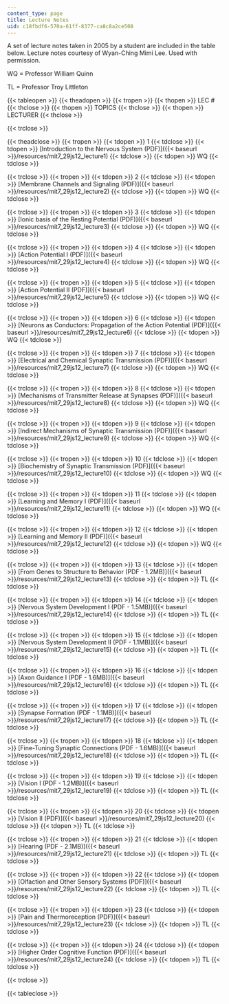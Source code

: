 ```yaml
---
content_type: page
title: Lecture Notes
uid: c18fbdf6-570a-61ff-8377-ca8c8a2ce508
---
```


A set of lecture notes taken in 2005 by a student are included in the table below. Lecture notes courtesy of Wyan-Ching Mimi Lee. Used with permission.

WQ = Professor William Quinn

TL = Professor Troy Littleton

{{< tableopen >}}
{{< theadopen >}}
{{< tropen >}}
{{< thopen >}}
LEC #
{{< thclose >}}
{{< thopen >}}
TOPICS
{{< thclose >}}
{{< thopen >}}
LECTURER
{{< thclose >}}

{{< trclose >}}

{{< theadclose >}}
{{< tropen >}}
{{< tdopen >}}
1
{{< tdclose >}}
{{< tdopen >}}
[Introduction to the Nervous System (PDF)]({{< baseurl >}}/resources/mit7_29js12_lecture1)
{{< tdclose >}}
{{< tdopen >}}
WQ
{{< tdclose >}}

{{< trclose >}}
{{< tropen >}}
{{< tdopen >}}
2
{{< tdclose >}}
{{< tdopen >}}
[Membrane Channels and Signaling (PDF)]({{< baseurl >}}/resources/mit7_29js12_lecture2)
{{< tdclose >}}
{{< tdopen >}}
WQ
{{< tdclose >}}

{{< trclose >}}
{{< tropen >}}
{{< tdopen >}}
3
{{< tdclose >}}
{{< tdopen >}}
[Ionic basis of the Resting Potential (PDF)]({{< baseurl >}}/resources/mit7_29js12_lecture3)
{{< tdclose >}}
{{< tdopen >}}
WQ
{{< tdclose >}}

{{< trclose >}}
{{< tropen >}}
{{< tdopen >}}
4
{{< tdclose >}}
{{< tdopen >}}
[Action Potential I (PDF)]({{< baseurl >}}/resources/mit7_29js12_lecture4)
{{< tdclose >}}
{{< tdopen >}}
WQ
{{< tdclose >}}

{{< trclose >}}
{{< tropen >}}
{{< tdopen >}}
5
{{< tdclose >}}
{{< tdopen >}}
[Action Potential II (PDF)]({{< baseurl >}}/resources/mit7_29js12_lecture5)
{{< tdclose >}}
{{< tdopen >}}
WQ
{{< tdclose >}}

{{< trclose >}}
{{< tropen >}}
{{< tdopen >}}
6
{{< tdclose >}}
{{< tdopen >}}
[Neurons as Conductors: Propagation of the Action Potential (PDF)]({{< baseurl >}}/resources/mit7_29js12_lecture6)
{{< tdclose >}}
{{< tdopen >}}
WQ
{{< tdclose >}}

{{< trclose >}}
{{< tropen >}}
{{< tdopen >}}
7
{{< tdclose >}}
{{< tdopen >}}
[Electrical and Chemical Synaptic Transmission (PDF)]({{< baseurl >}}/resources/mit7_29js12_lecture7)
{{< tdclose >}}
{{< tdopen >}}
WQ
{{< tdclose >}}

{{< trclose >}}
{{< tropen >}}
{{< tdopen >}}
8
{{< tdclose >}}
{{< tdopen >}}
[Mechanisms of Transmitter Release at Synapses (PDF)]({{< baseurl >}}/resources/mit7_29js12_lecture8)
{{< tdclose >}}
{{< tdopen >}}
WQ
{{< tdclose >}}

{{< trclose >}}
{{< tropen >}}
{{< tdopen >}}
9
{{< tdclose >}}
{{< tdopen >}}
[Indirect Mechanisms of Synaptic Transmission (PDF)]({{< baseurl >}}/resources/mit7_29js12_lecture9)
{{< tdclose >}}
{{< tdopen >}}
WQ
{{< tdclose >}}

{{< trclose >}}
{{< tropen >}}
{{< tdopen >}}
10
{{< tdclose >}}
{{< tdopen >}}
[Biochemistry of Synaptic Transmission (PDF)]({{< baseurl >}}/resources/mit7_29js12_lecture10)
{{< tdclose >}}
{{< tdopen >}}
WQ
{{< tdclose >}}

{{< trclose >}}
{{< tropen >}}
{{< tdopen >}}
11
{{< tdclose >}}
{{< tdopen >}}
[Learning and Memory I (PDF)]({{< baseurl >}}/resources/mit7_29js12_lecture11)
{{< tdclose >}}
{{< tdopen >}}
WQ
{{< tdclose >}}

{{< trclose >}}
{{< tropen >}}
{{< tdopen >}}
12
{{< tdclose >}}
{{< tdopen >}}
[Learning and Memory II (PDF)]({{< baseurl >}}/resources/mit7_29js12_lecture12)
{{< tdclose >}}
{{< tdopen >}}
WQ
{{< tdclose >}}

{{< trclose >}}
{{< tropen >}}
{{< tdopen >}}
13
{{< tdclose >}}
{{< tdopen >}}
[From Genes to Structure to Behavior (PDF - 1.2MB)]({{< baseurl >}}/resources/mit7_29js12_lecture13)
{{< tdclose >}}
{{< tdopen >}}
TL
{{< tdclose >}}

{{< trclose >}}
{{< tropen >}}
{{< tdopen >}}
14
{{< tdclose >}}
{{< tdopen >}}
[Nervous System Development I (PDF - 1.5MB)]({{< baseurl >}}/resources/mit7_29js12_lecture14)
{{< tdclose >}}
{{< tdopen >}}
TL
{{< tdclose >}}

{{< trclose >}}
{{< tropen >}}
{{< tdopen >}}
15
{{< tdclose >}}
{{< tdopen >}}
[Nervous System Development II (PDF - 1.1MB)]({{< baseurl >}}/resources/mit7_29js12_lecture15)
{{< tdclose >}}
{{< tdopen >}}
TL
{{< tdclose >}}

{{< trclose >}}
{{< tropen >}}
{{< tdopen >}}
16
{{< tdclose >}}
{{< tdopen >}}
[Axon Guidance I (PDF - 1.6MB)]({{< baseurl >}}/resources/mit7_29js12_lecture16)
{{< tdclose >}}
{{< tdopen >}}
TL
{{< tdclose >}}

{{< trclose >}}
{{< tropen >}}
{{< tdopen >}}
17
{{< tdclose >}}
{{< tdopen >}}
[Synapse Formation (PDF - 1.1MB)]({{< baseurl >}}/resources/mit7_29js12_lecture17)
{{< tdclose >}}
{{< tdopen >}}
TL
{{< tdclose >}}

{{< trclose >}}
{{< tropen >}}
{{< tdopen >}}
18
{{< tdclose >}}
{{< tdopen >}}
[Fine-Tuning Synaptic Connections (PDF - 1.6MB)]({{< baseurl >}}/resources/mit7_29js12_lecture18)
{{< tdclose >}}
{{< tdopen >}}
TL
{{< tdclose >}}

{{< trclose >}}
{{< tropen >}}
{{< tdopen >}}
19
{{< tdclose >}}
{{< tdopen >}}
[Vision I (PDF - 1.2MB)]({{< baseurl >}}/resources/mit7_29js12_lecture19)
{{< tdclose >}}
{{< tdopen >}}
TL
{{< tdclose >}}

{{< trclose >}}
{{< tropen >}}
{{< tdopen >}}
20
{{< tdclose >}}
{{< tdopen >}}
[Vision II (PDF)]({{< baseurl >}}/resources/mit7_29js12_lecture20)
{{< tdclose >}}
{{< tdopen >}}
TL
{{< tdclose >}}

{{< trclose >}}
{{< tropen >}}
{{< tdopen >}}
21
{{< tdclose >}}
{{< tdopen >}}
[Hearing (PDF - 2.1MB)]({{< baseurl >}}/resources/mit7_29js12_lecture21)
{{< tdclose >}}
{{< tdopen >}}
TL
{{< tdclose >}}

{{< trclose >}}
{{< tropen >}}
{{< tdopen >}}
22
{{< tdclose >}}
{{< tdopen >}}
[Olfaction and Other Sensory Systems (PDF)]({{< baseurl >}}/resources/mit7_29js12_lecture22)
{{< tdclose >}}
{{< tdopen >}}
TL
{{< tdclose >}}

{{< trclose >}}
{{< tropen >}}
{{< tdopen >}}
23
{{< tdclose >}}
{{< tdopen >}}
[Pain and Thermoreception (PDF)]({{< baseurl >}}/resources/mit7_29js12_lecture23)
{{< tdclose >}}
{{< tdopen >}}
TL
{{< tdclose >}}

{{< trclose >}}
{{< tropen >}}
{{< tdopen >}}
24
{{< tdclose >}}
{{< tdopen >}}
[Higher Order Cognitive Function (PDF)]({{< baseurl >}}/resources/mit7_29js12_lecture24)
{{< tdclose >}}
{{< tdopen >}}
TL
{{< tdclose >}}

{{< trclose >}}

{{< tableclose >}}